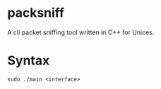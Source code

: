 # packsniff
A cli packet sniffing tool written in C++ for Unices.

# Syntax
`sudo ./main <interface>`
